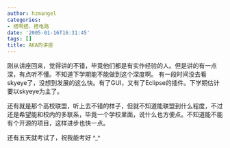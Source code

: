 ```yaml
---
author: hzmangel
categories:
- 搭啊搭，搭电路
date: '2005-01-16T16:31:45'
tags: []
title: AKA的讲座
---
```

刚从讲座回来，觉得讲的不错，毕竟他们都是有实作经验的人。但是讲的有一点深，有点听不懂。不知道下学期能不能做到这个深度啊。
有一段时间没去看skyeye了，没想到发展的这么快。有了GUI，又有了Eclipse的插件。下学期估计要以skyeye为主了。

还有就是那个高校联盟，听上去不错的样子，但就不知道能联盟到什么程度，不过还是希望能和校内的多联系，毕竟一个学校里面，说什么也方便点。不知道能不能有个开源的项目，这样进步也快一点。

还有五天就考试了，祝我能考好 ^_^